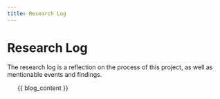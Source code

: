 ```yaml
---
title: Research Log
---
```

# Research Log
The research log is a reflection on the process of this project, as well as mentionable events and findings.

<ul class="blog">{{ blog_content }}</ul>